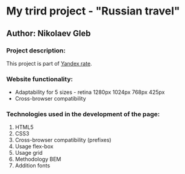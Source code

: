 # My trird project - "Russian travel"
## Author: Nikolaev Gleb

### Project description: 

This project is part of [Yandex rate](https://academy.yandex.ru "Yandex practitum"). 
### Website functionality:
* Adaptability for 5 sizes - retina 1280px 1024px 768px 425px  
* Сross-browser compatibility


### Technologies used in the development of the page:
1. HTML5
2. CSS3
3. Сross-browser compatibility (prefixes)
4. Usage flex-box 
5. Usage grid
6. Methodology BEM
7. Addition fonts